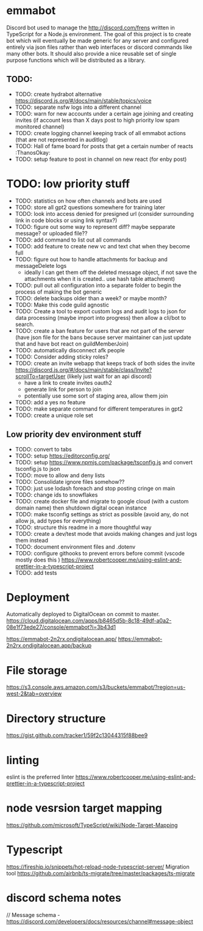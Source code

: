 # emmabot

Discord bot used to manage the http://discord.com/frens written in TypeScript for a Node.js environment. The goal of this project is to create bot which will eventually be made generic for any server and configured entirely via json files rather than web interfaces or discord commands like many other bots. It should also provide a nice reusable set of single purpose functions which will be distributed as a library.

## TODO:

- TODO: create hydrabot alternative https://discord.js.org/#/docs/main/stable/topics/voice
- TODO: separate nsfw logs into a different channel
- TODO: warn for new accounts under a certain age joining and creating invites (if account less than X days post to high priority low spam monitored channel)
- TODO: create logging channel keeping track of all emmabot actions (that are not represented in auditlog)
- TODO: Hall of fame board for posts that get a certain number of reacts :ThanosOkay:
- TODO: setup feature to post in channel on new react (for enby post)

# TODO: low priority stuff

- TODO: statistics on how often channels and bots are used
- TODO: store all gpt2 questions somewhere for training later
- TODO: look into access denied for presigned url (consider surrounding link in code blocks or using link syntax?)
- TODO: figure out some way to represent diff? maybe sepparate message? or uploaded file??
- TODO: add command to list out all commands
- TODO: add feature to create new vc and text chat when they become full
- TODO: figure out how to handle attachments for backup and messageDelete logs
  - ideally I can get them off the deleted message object, if not save the attachments when it is created.. use hash table attachment)
- TODO: pull out all configuration into a separate folder to begin the process of making the bot generic
- TODO: delete backups older than a week? or maybe month?
- TODO: Make this code guild agnostic
- TODO: Create a tool to export custom logs and audit logs to json for data processing (maybe import into progress) then allow a cli/bot to search.
- TODO: create a ban feature for users that are not part of the server (have json file for the bans because server maintainer can just update that and have bot react on guildMemberJoin)
- TODO: automatically disconnect afk people
- TODO: Consider adding sticky roles?
- TODO: create an invite webapp that keeps track of both sides the invite https://discord.js.org/#/docs/main/stable/class/Invite?scrollTo=targetUser (likely just wait for an api discord)
  - have a link to create invites oauth2
  - generate link for person to join
  - potentially use some sort of staging area, allow them join
- TODO: add a yes no feature
- TODO: make separate command for different temperatures in gpt2
- TODO: create a unique role set

## Low priority dev environment stuff

- TODO: convert to tabs
- TODO: setup https://editorconfig.org/
- TODO: setup https://www.npmjs.com/package/tsconfig.js and convert tsconfig.js to json
- TODO: move to allow and deny lists
- TODO: Consolidate ignore files somehow??
- TODO: just use lodash foreach and stop posting cringe on main
- TODO: change ids to snowflakes
- TODO: create docker file and migrate to google cloud (with a custom domain name) then shutdown digital ocean instance
- TODO: make tsconfig settings as strict as possible (avoid any, do not allow js, add types for everything)
- TODO: structure this readme in a more thoughtful way
- TODO: create a dev/test mode that avoids making changes and just logs them instead
- TODO: document environment files and .dotenv
- TODO: configure githooks to prevent errors before commit (vscode mostly does this ) https://www.robertcooper.me/using-eslint-and-prettier-in-a-typescript-project
- TODO: add tests

# Deployment

Automatically deployed to DigitalOcean on commit to master. https://cloud.digitalocean.com/apps/b8465d5b-8c18-49df-a0a2-08e1f73ede27/console/emmabot?i=3b43d1

https://emmabot-2n2rx.ondigitalocean.app/
https://emmabot-2n2rx.ondigitalocean.app/backup

# File storage

https://s3.console.aws.amazon.com/s3/buckets/emmabot/?region=us-west-2&tab=overview

# Directory structure

https://gist.github.com/tracker1/59f2c13044315f88bee9

# linting

eslint is the preferred linter https://www.robertcooper.me/using-eslint-and-prettier-in-a-typescript-project

# node vesrsion target mapping

https://github.com/microsoft/TypeScript/wiki/Node-Target-Mapping

# Typescript

https://fireship.io/snippets/hot-reload-node-typescript-server/
Migration tool https://github.com/airbnb/ts-migrate/tree/master/packages/ts-migrate

# discord schema notes

// Message schema - https://discord.com/developers/docs/resources/channel#message-object
